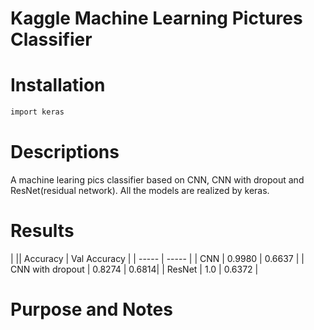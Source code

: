 # Kaggle Machine Learning Pictures Classifier

# Installation 

```bash
import keras
```

# Descriptions
A machine learing pics classifier based on CNN, CNN with dropout and ResNet(residual network). All the models are realized by keras.

# Results
|  || Accuracy | Val Accuracy |
| ----- | ----- |
| CNN | 0.9980 | 0.6637 |
| CNN with dropout | 0.8274 | 0.6814|
| ResNet | 1.0 | 0.6372 |

# Purpose and Notes
